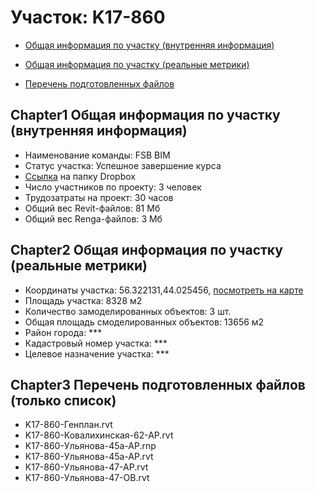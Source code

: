 # Участок: K17-860

* [Общая информация по участку (внутренняя информация)](#Chapter1)

* [Общая информация по участку (реальные метрики)](#Chapter2)

* [Перечень подготовленных файлов](#Chapter3)

## <a id="test">Chapter1</a> Общая информация по участку (внутренняя информация)
+ Наименование команды: FSB BIM
+ Статус участка: Успешное завершение курса
+ [Ссылка](https://www.dropbox.com/sh/wvvgv1nw1iqred9/AADoO8Ujq3g5zKsFcDVAsjoVa/K17_860?dl=0) на папку Dropbox
+ Число участников по проекту: 3 человек
+ Трудозатраты на проект: 30 часов
+ Общий вес Revit-файлов: 81 Мб
+ Общий вес Renga-файлов: 3 Мб
## <a id="test">Chapter2</a> Общая информация по участку (реальные метрики)
+ Координаты участка: 56.322131,44.025456, [посмотреть на карте](https://yandex.ru/maps/47/nizhny-novgorod/?ll=56.322131%2C44.025456&z=19)
+ Площадь участка: 8328 м2
+ Количество замоделированных объектов: 3 шт.
+ Общая площадь смоделированных объектов: 13656 м2
+ Район города: *** 
+ Кадастровый номер участка: *** 
+ Целевое назначение участка: *** 
## <a id="test">Chapter3</a> Перечень подготовленных файлов (только список)
+ K17-860-Генплан.rvt
+ K17-860-Ковалихинская-62-АР.rvt
+ K17-860-Ульянова-45а-АР.rnp
+ K17-860-Ульянова-45а-АР.rvt
+ K17-860-Ульянова-47-АР.rvt
+ K17-860-Ульянова-47-ОВ.rvt

